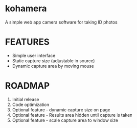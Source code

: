 # kohamera
A simple web app camera software for taking ID photos

FEATURES
===========
* Simple user interface
* Static capture size (adjustable in source)
* Dynamic capture area by moving mouse

ROADMAP
===========
1. Initial release
2. Code optimization
3. Optional feature - dynamic capture size on page
4. Optional feature - Results area hidden until capture is taken
5. Optional feature - scale capture area to window size

